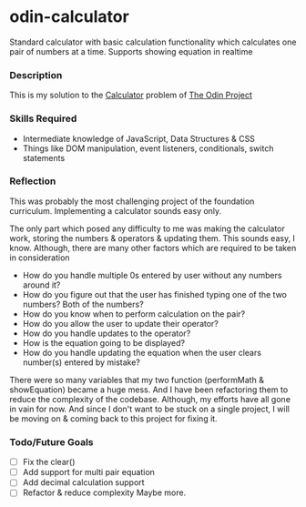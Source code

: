 # odin-calculator
Standard calculator with basic calculation functionality which calculates one pair of numbers at a time.
Supports showing equation in realtime

### Description
This is my solution to the [Calculator](https://www.theodinproject.com/lessons/foundations-calculator) problem of [The Odin Project](https://www.theodinproject.com/)

### Skills Required
- Intermediate knowledge of JavaScript, Data Structures & CSS
- Things like DOM manipulation, event listeners, conditionals, switch statements

### Reflection
This was probably the most challenging project of the foundation curriculum. Implementing a calculator sounds easy only.

The only part which posed any difficulty to me was making the calculator work, storing the numbers & operators & updating them.
This sounds easy, I know. Although, there are many other factors which are required to be taken in consideration

- How do you handle multiple 0s entered by user without any numbers around it?
- How do you figure out that the user has finished typing one of the two numbers? Both of the numbers?
- How do you know when to perform calculation on the pair?
- How do you allow the user to update their operator?
- How do you handle updates to the operator?
- How is the equation going to be displayed?
- How do you handle updating the equation when the user clears number(s) entered by mistake?

There were so many variables that my two function (performMath & showEquation) became a huge mess. And I have been refactoring them to reduce the complexity of the codebase. Although, my efforts have all gone in vain for now. And since I don't want to be stuck on a single project, I will be moving on & coming back to this project for fixing it.

### Todo/Future Goals
- [ ] Fix the clear()
- [ ] Add support for multi pair equation
- [ ] Add decimal calculation support
- [ ] Refactor & reduce complexity
Maybe more.